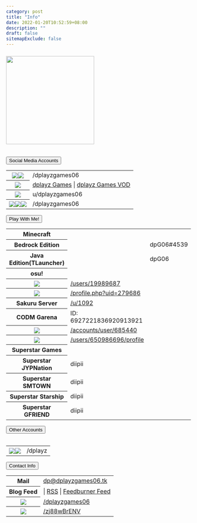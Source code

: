 ```yaml
---
category: post
title: "Info"
date: 2022-01-20T10:52:59+08:00
description: ""
draft: false
sitemapExclude: false
---
```

<div id="pagecontent border">
			<img src="/images/logo.png" width="240px" class="style-exclude"style="margin-top:2%;">	
		</div>
		<br>
		<br>
		<button type="button" class="collapsible">Social Media Accounts</button>
			<div class="content">
				<table style="margin-left:auto; margin-right:auto;" class="no-table-border">
					<tr><th><a href="https://facebook.com/dplayzgames06" target="_parent"><img src="/images/fb.png"></a><a href="https://twitch.tv/dplayzgames06" target="_parent"><img src="/images/twch.png"></a></th><td>/dplayzgames06</td></tr>
					<tr><th><img src="/images/yt.png"></th><td><a href="https://youtube.com/channel/UCNTjCvAvlLzmEKIZQ5BpoGQ" target="_parent">dplayz Games</a> | <a href="https://youtube.com/channel/UCRYtnbYg1N9AKS7LQ88N5Qg" target="_parent">dplayz Games VOD</a></td>
					<tr><th><a href="https://medal.tv/u/dplayzgames06"><img src="/images/medal.png"></a></th><td>u/dplayzgames06</td>
					<tr><th><a href="https://twitter.com/dplayzgames06" target="_parent"><img src="/images/twt.png"></a><a href="https://tiktok.com/dplayzgames06" target="_parent"><img src="/images/tktk.png"></a><a href="https://instagram.com/dplayzgames06" target="_parent"><img src="/images/ig.png"></a></th><td>/dplayzgames06</td></tr>
				</table>
			</div>
		<button type="button" class="collapsible">Play With Me!</button>
			<div class="content">
				<table style="margin-left:auto; margin-right:auto;" class="no-table-border">
					<tr><th>Minecraft</th></tr>
					<tr style="border-top:none; border-bottom:none;"><th>Bedrock Edition</th><td><td>dpG06#4539</td></tr>
					<tr style="border-top:none;"><th>Java Edition(TLauncher)</th><td><td>dpG06</td></tr>
					<tr><th>osu!</th></tr>
					<tr style="border-top:none; border-bottom:none;"><th><img src="/images/osu.png"></th><td><a href="https://osu.ppy.sh/users/19989687">/users/19989687</a></td></tr>
					<tr style="border-top:none; border-bottom:none;"><th><img src="/images/osudroid.png"></th><td><a href="https://ops.dgsrz.com/profile.php?uid=279686">/profile.php?uid=279686</a></td></tr>
					<tr style="border-top:none;"><th>Sakuru Server</th><td><a href="https://sakuru.pw/u/1092">/u/1092</a></td></tr>
					<tr><th>CODM Garena</th><td>ID: 6927221836920913921</td></tr>
					<tr><th><img src="/images/malody.png"></th><td><a href="http://m.mugzone.net/accounts/user/685440">/accounts/user/685440</a></td></tr>
					<tr><th><img src="/images/rblx.png"></th><td><a href="https://www.roblox.com/users/650986696/profile">/users/650986696/profile</a></td></tr>
					<tr><th>Superstar Games</th></tr>
					<tr style="border-top:none; border-bottom:none;"><th>Superstar JYPNation</th><td>diipii</td></tr>
					<tr style="border-top:none; border-bottom:none;"><th>Superstar SMTOWN</th><td>diipii</td></tr>
					<tr style="border-top:none; border-bottom:none;"><th>Superstar Starship</th><td>diipii</td></tr>
					<tr style="border-top:none;"><th>Superstar GFRIEND</th><td>diipii</td></tr>
				</table>
			</div>
		<button type="button" class="collapsible">Other Accounts</button>
			<div class="content">
  				<table style="margin-left:auto; margin-right:auto;" class="no-table-border">
					<tr><th><a href="https://github.com/dplayz" target="_parent"><img src="/images/gh.png"></a><a href="https://gitlab.com/dplayz" target="_parent"><img src="/images/glb.png"></a></th><td>/dplayz</td>
				</table>
			</div>
		<button type="button" class="collapsible" id="contact-info">Contact Info</button>
				<div class="content">
					<table style="margin-left:auto; margin-right:auto;" class="no-table-border">
						<tr><th>Mail</th><td><a href="mailto:dp@dplayzgames06.tk">dp@dplayzgames06.tk</a></td></tr>
						<tr><th>Blog Feed</th><td>| <a href="/blog/index.xml">RSS</a> | <a href="http://feeds.feedburner.com/dplayzgamesblog">Feedburner Feed</a></td></tr>
						<tr><th><img src="../images/msgr.png"></th><td><a href="http://m.me/dplayzgames06">/dplayzgames06</a></td></tr>
						<tr><th><img src="../images/dscrd.png"></th><td><a href="https://discord.gg/zj88wBrENV">/zj88wBrENV</a></td></tr>
					</table>
</div>	
		<br>
		<br>
		<br>
		<br>
		<br>
		</div>
